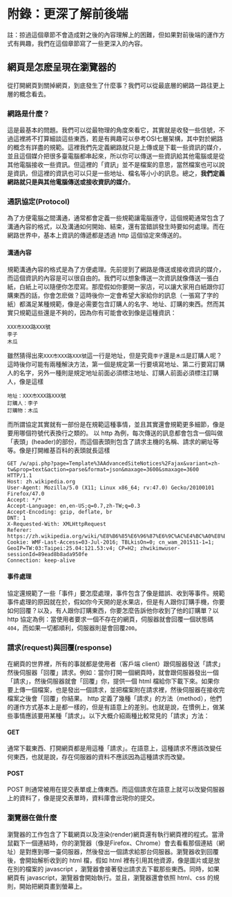 # 附錄：更深了解前後端

註：掠過這個章節不會造成對之後的內容理解上的困難，但如果對前後端的運作方式有興趣，我們在這個章節寫了一些更深入的內容。

## 網頁是怎麽呈現在瀏覽器的

從打開網頁到關掉網頁，到底發生了什麼事？我們可以從最底層的網路一路往更上層的概念看去。

### 網路是什麼？

這是最基本的問題。我們可以從最物理的角度來看它，其實就是收發一些信號，不過這裡將不打算細談這些東西，若是有興趣可以參考OSI七層架構，其中對於網路的概念有詳盡的規範。這裡我們先定義網路就只是上傳或是下載一些資訊的媒介，並且這個媒介把很多臺電腦都串起來，所以你可以傳送一些資訊給其他電腦或是從其他電腦接收一些資訊。但這裡的「資訊」並不是檔案的意思，當然檔案也可以說是資訊，但這裡的資訊也可以只是一些地址、檔名等小小的訊息。總之，**我們定義網路就只是與其他電腦傳送或接收資訊的媒介**。

### 通訊協定(Protocol)

為了方便電腦之間溝通，通常都會定義一些規範讓電腦遵守，這個規範通常包含了溝通內容的格式，以及溝通如何開始、結束，還有當錯誤發生時要如何處理。而在網路世界中，基本上資訊的傳遞都是透過 http 這個協定來傳送的。

#### 溝通內容
規範溝通內容的格式是為了方便處理。先前提到了網路是傳送或接收資訊的媒介，而這個資訊的內容是可以很自由的。我們可以想象傳送一次資訊就像傳送一張白紙，白紙上可以隨便你怎麼寫。那麼假如你要開一家店，可以讓大家用白紙跟你訂購東西的話，你會怎麽做？這時後你一定會希望大家給你的訊息（一張寫了字的紙）都滿足某種規範，像是必需要包含訂購人的名字、地址、訂購的東西。然而其實只規範這些還是不夠的，因為你有可能會收到像是這種資訊：

```
XXX市XXX路XXX號
李子
木瓜
```

雖然猜得出來`XXX市XXX路XXX號`這一行是地址，但是究竟`李子`還是`木瓜`是訂購人呢？這時後你可能有兩種解決方法，第一個是規定第一行要填寫地址、第二行要寫訂購人的名字，另外一種則是規定地址前面必須標注地址、訂購人前面必須標注訂購人，像是這樣
```
地址：XXX市XXX路XXX號
訂購人：李子
訂購物：木瓜
```

而所謂協定其實就有一部份是在規範這種事情，並且其實還會規範更多細節，像是要用哪個符號代表換行之類的。
以 http 為例，每次傳送的訊息都會包含一個叫做「表頭」(header)的部份，而這個表頭則包含了請求主機的名稱、請求的網址等等。像是打開維基百科的表頭就長這樣
```
GET /w/api.php?page=Template%3AAdvancedSiteNotices%2Fajax&variant=zh-tw&prop=text&action=parse&format=json&maxage=3600&smaxage=3600 HTTP/1.1
Host: zh.wikipedia.org
User-Agent: Mozilla/5.0 (X11; Linux x86_64; rv:47.0) Gecko/20100101 Firefox/47.0
Accept: */*
Accept-Language: en,en-US;q=0.7,zh-TW;q=0.3
Accept-Encoding: gzip, deflate, br
DNT: 1
X-Requested-With: XMLHttpRequest
Referer: https://zh.wikipedia.org/wiki/%E8%B6%85%E6%96%87%E6%9C%AC%E4%BC%A0%E8%BE%93%E5%8D%8F%E8%AE%AE
Cookie: WMF-Last-Access=03-Jul-2016; TBLkisOn=0; cn_wam_201511-1=1; GeoIP=TW:03:Taipei:25.04:121.53:v4; CP=H2; zhwikimwuser-sessionId=89ead8b8ada950fe
Connection: keep-alive
```

#### 事件處理

協定還規範了一些「事件」要怎麼處理，事件包含了像是錯誤、收到等事件。規範事件處理的原因就在於，假如你今天開的是水果店，但是有人跟你訂購手機，你要如何回覆？以及，有人跟你訂購東西，你要怎麼告訴他你收到了他的訂購單？以 http 協定為例：當使用者要求一個不存在的網頁，伺服器就會回覆一個狀態碼`404`，而如果一切都順利，伺服器則是會回覆`200`。

### 請求(request)與回覆(response)

在網頁的世界裡，所有的事就都是使用者（客戶端 client）跟伺服器發送「請求」然後伺服器「回覆」請求。例如：當你打開一個網頁時，就會跟伺服器發出一個「請求」，然後伺服器就會「回覆」你，提供一個 html 檔給你下載下來。如果你要上傳一個檔案，也是發出一個請求，並把檔案附在請求裡，然後伺服器在接收完檔案之後會「回覆」你結果。
http 定義了幾種「請求」的方法（method），他們的運作方式基本上是都一樣的，但是有語意上的差別。也就是說，在慣例上，做某些事情應該要用某種「請求」。以下大概介紹兩種比較常見的「請求」方法：

#### GET

通常下載東西、打開網頁都是用這種「請求」。在語意上，這種請求不應該改變任何東西，也就是說，存在伺服器的資料不應該因為這種請求而改變。

#### POST

POST 則通常被用在提交表單或上傳東西。而這個請求在語意上就可以改變伺服器上的資料了，像是提交表單時，資料庫會出現你的提交。


### 瀏覽器在做什麼


瀏覽器的工作包含了下載網頁以及渲染(render)網頁還有執行網頁裡的程式。當滑鼠戳下一個連結時，你的瀏覽器（像是Firefox、Chrome）會去看看那個連結（網址）是對應到哪一臺伺服器，然後發出一個請求給那台伺服器。瀏覽器收到回覆後，會開始解析收到的 html 檔，假如 html 裡有引用其他資源，像是圖片或是放在別的檔案的 javascript ，瀏覽器會接著發出請求去下載那些東西。同時，如果網頁有 javascript，瀏覽器會開始執行。並且，瀏覽器還會依照 html、css 的規則，開始把網頁畫到螢幕上。

